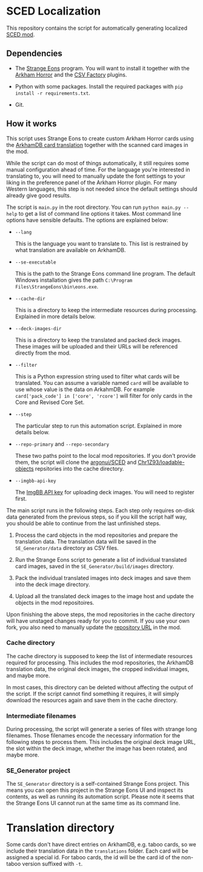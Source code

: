 # SCED Localization

This repository contains the script for automatically generating localized [SCED mod](https://github.com/argonui/SCED).

## Dependencies

- The [Strange Eons](https://cgjennings.ca/eons/) program. You will want to install it together with the [Arkham Horror](https://discord.com/channels/225349059689447425/249270867522093056) and the [CSV Factory](http://se3docs.cgjennings.ca/um-proj-csv-factory.html) plugins.

- Python with some packages. Install the required packages with `pip install -r requirements.txt`.

- Git.

## How it works

This script uses Strange Eons to create custom Arkham Horror cards using the [ArkhamDB card translation](https://github.com/Kamalisk/arkhamdb-json-data) together with the scanned card images in the mod.

While the script can do most of things automatically, it still requires some manual configuration ahead of time. For the language you're interested in translating to, you will need to manually update the font settings to your liking in the preference panel of the Arkham Horror plugin. For many Western languages, this step is not needed since the default settings should already give good results.

The script is `main.py` in the root directory. You can run `python main.py --help` to get a list of command line options it takes. Most command line options have sensible defaults. The options are explained below:

- `--lang`

    This is the language you want to translate to. This list is restrained by what translation are available on ArkhamDB.

- `--se-executable`

    This is the path to the Strange Eons command line program. The default Windows installation gives the path `C:\Program Files\StrangeEons\bin\eons.exe`.

- `--cache-dir`

    This is a directory to keep the intermediate resources during processing. Explained in more details below.

- `--deck-images-dir`

    This is a directory to keep the translated and packed deck images. These images will be uploaded and their URLs will be referenced directly from the mod.

- `--filter`

    This is a Python expression string used to filter what cards will be translated. You can assume a variable named `card` will be available to use whose value is the data on ArkahmDB. For example `card['pack_code'] in ['core', 'rcore']` will filter for only cards in the Core and Revised Core Set.

- `--step`

    The particular step to run this automation script. Explained in more details below.

- `--repo-primary` and `--repo-secondary`

    These two paths point to the local mod repositories. If you don't provide them, the script will clone the [argonui/SCED](https://github.com/argonui/SCED) and [Chr1Z93/loadable-objects](https://github.com/Chr1Z93/loadable-objects) repsitories into the cache directory.

- `--imgbb-api-key`

    The [ImgBB API key](https://api.imgbb.com/) for uploading deck images. You will need to register first.

The main script runs in the following steps. Each step only requires on-disk data generated from the previous steps, so if you kill the script half way, you should be able to continue from the last unfinished steps.

1. Process the card objects in the mod repositories and prepare the translation data. The translation data will be saved in the `SE_Generator/data` directory as CSV files.

2. Run the Strange Eons script to generate a list of individual translated card images, saved in the `SE_Generator/build/images` directory.

3. Pack the individual translated images into deck images and save them into the deck image directory.

4. Upload all the translated deck images to the image host and update the objects in the mod repositoires.

Upon finishing the above steps, the mod repositories in the cache directory will have unstaged changes ready for you to commit. If you use your own fork, you also need to manually update the [repository URL](https://github.com/argonui/SCED/blob/545181308bdb9266e0ac16005f1d51ecbde043fb/src/core/Global.ttslua#L45) in the mod.

### Cache directory

The cache directory is supposed to keep the list of intermediate resources required for processing. This includes the mod repositories, the ArkhamDB translation data, the original deck images, the cropped individual images, and maybe more.

In most cases, this directory can be deleted without affecting the output of the script. If the script cannot find something it requires, it will simply download the resources again and save them in the cache directory.

### Intermediate filenames

During processing, the script will generate a series of files with strange long filenames. Those filenames encode the necessary information for the following steps to process them. This includes the original deck image URL, the slot within the deck image, whether the image has been rotated, and maybe more.

### SE_Generator project

The `SE_Generator` directory is a self-contained Strange Eons project. This means you can open this project in the Strange Eons UI and inspect its contents, as well as running its automation script. Please note it seems that the Strange Eons UI cannot run at the same time as its command line.

# Translation directory

Some cards don't have direct entries on ArkhamDB, e.g. taboo cards, so we include their translation data in the `translations` folder. Each card will be assigned a special id. For taboo cards, the id will be the card id of the non-taboo version suffixed with `-t`.

